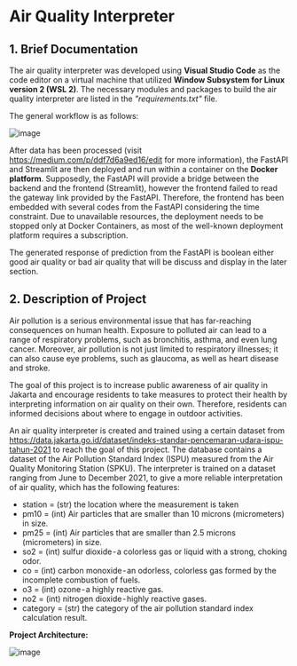 # Air Quality Interpreter

## 1. Brief Documentation

The air quality interpreter was developed using **Visual Studio Code** as the code editor on a virtual machine that utilized **Window Subsystem for Linux version 2 (WSL 2)**. The necessary modules and packages to build the air quality interpreter are listed in the _"requirements.txt"_ file. 

The general workflow is as follows:

![image](https://user-images.githubusercontent.com/115296804/233823203-c2957192-bac2-4a59-a456-7ffb3a256957.png)

After data has been processed (visit https://medium.com/p/ddf7d6a9ed16/edit for more information), the FastAPI and Streamlit are then deployed and run within a container on the **Docker platform**. Supposedly, the FastAPI will provide a bridge between the backend and the frontend (Streamlit), however the frontend failed to read the gateway link provided by the FastAPI. Therefore, the frontend has been embedded with several codes from the FastAPI considering the time constraint. Due to unavailable resources, the deployment needs to be stopped only at Docker Containers, as most of the well-known deployment platform requires a subscription.

The generated response of prediction from the FastAPI is boolean either good air quality or bad air quality that will be discuss and display in the later section.

## 2. Description of Project

Air pollution is a serious environmental issue that has far-reaching consequences on human health. Exposure to polluted air can lead to a range of respiratory problems, such as bronchitis, asthma, and even lung cancer. Moreover, air pollution is not just limited to respiratory illnesses; it can also cause eye problems, such as glaucoma, as well as heart disease and stroke.

The goal of this project is to increase public awareness of air quality in Jakarta and encourage residents to take measures to protect their health by interpreting information on air quality on their own. Therefore, residents can informed decisions about where to engage in outdoor activities.

An air quality interpreter is created and trained using a certain dataset from https://data.jakarta.go.id/dataset/indeks-standar-pencemaran-udara-ispu-tahun-2021 to reach the goal of this project. The database contains a dataset of the Air Pollution Standard Index (ISPU) measured from the Air Quality Monitoring Station (SPKU). The interpreter is trained on a dataset ranging from June to December 2021, to give a more reliable interpretation of air quality, which has the following features:

- station = (str) the location where the measurement is taken
- pm10 = (int) Air particles that are smaller than 10 microns (micrometers) in size.
- pm25 = (int) Air particles that are smaller than 2.5 microns (micrometers) in size.
- so2 = (int) sulfur dioxide - a colorless gas or liquid with a strong, choking odor.
- co = (int) carbon monoxide - an odorless, colorless gas formed by the incomplete combustion of fuels.
- o3 = (int) ozone - a highly reactive gas.
- no2 = (int) nitrogen dioxide - highly reactive gases.
- category = (str) the category of the air pollution standard index calculation result.

**Project Architecture:**

![image](https://user-images.githubusercontent.com/115296804/233829668-6224bc3f-58a8-4e88-af6a-c4cf69de6141.png)


